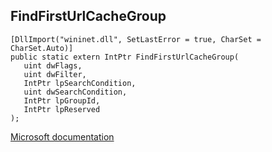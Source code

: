 ## FindFirstUrlCacheGroup

```
[DllImport("wininet.dll", SetLastError = true, CharSet = CharSet.Auto)]
public static extern IntPtr FindFirstUrlCacheGroup(
   uint dwFlags,
   uint dwFilter,
   IntPtr lpSearchCondition,
   uint dwSearchCondition,
   IntPtr lpGroupId,
   IntPtr lpReserved
);
```

[Microsoft documentation](https://docs.microsoft.com/en-us/windows/win32/api/wininet/nf-wininet-findfirsturlcachegroup)
